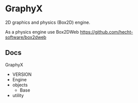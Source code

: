 # GraphyX
2D graphics and physics (Box2D) engine.

As a physics engine use Box2DWeb https://github.com/hecht-software/box2dweb


## Docs

GraphyX
- VERSION
- Engine
- objects
	- Base
- utility